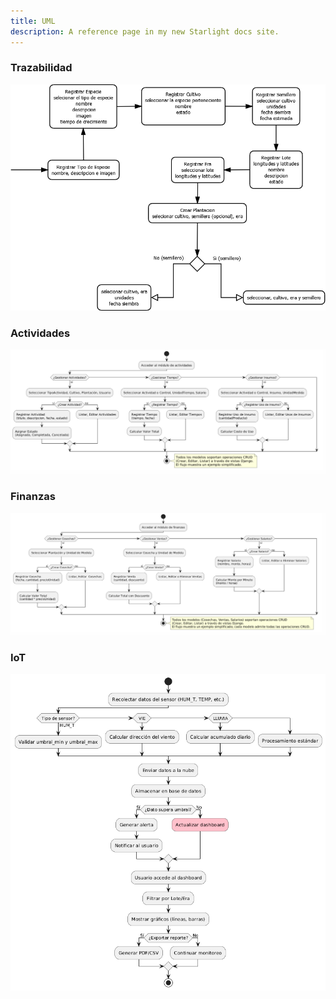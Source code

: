 ```yaml
---
title: UML
description: A reference page in my new Starlight docs site.
---
```


### Trazabilidad

![caso](../../../assets/Trazabilidad/TrazabilidadActividades.png)

### Actividades

![caso](../../../../public/ACTactividadesD.jpg)

### Finanzas

![caso](../../../../public/FIActividades.png)

### IoT

![caso](../../../../public/actividades.png)
